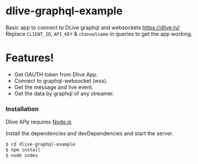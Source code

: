 # dlive-graphql-example
Basic app to connect to DLive graphql and websockets https://dlive.tv/
Replace `CLIENT_ID`, `API_KEY` & `channelname` in queries to get the app working.

# Features!

  - Get OAUTH token from Dlive App.
  - Connect to graphql-websocket (wss).
  - Get the message and live event.
  - Get the data by graphql of any streamer.


### Installation

Dlive APp requires [Node.js](https://nodejs.org/)

Install the dependencies and devDependencies and start the server.

```sh
$ cd dlive-graphql-example
$ npm install
$ node index
```